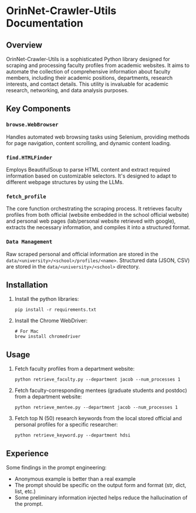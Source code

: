 # OrinNet-Crawler-Utils Documentation

## Overview
OrinNet-Crawler-Utils is a sophisticated Python library designed for scraping and processing faculty profiles from academic websites. It aims to automate the collection of comprehensive information about faculty members, including their academic positions, departments, research interests, and contact details. This utility is invaluable for academic research, networking, and data analysis purposes.

## Key Components

### `browse.WebBrowser`
Handles automated web browsing tasks using Selenium, providing methods for page navigation, content scrolling, and dynamic content loading.

### `find.HTMLFinder`
Employs BeautifulSoup to parse HTML content and extract required information based on customizable selectors. It's designed to adapt to different webpage structures by using the LLMs.

### `fetch_profile`
The core function orchestrating the scraping process. It retrieves faculty profiles from both official (website embedded in the school official website) and personal web pages (lab/personal website retrieved with google), extracts the necessary information, and compiles it into a structured format.

### `Data Management`
Raw scraped personal and official information are stored in the `data/<university>/<school>/profiles/<name>`. Structured data (JSON, CSV) are stored in the `data/<university>/<school>` directory.

## Installation

1. Install the python libraries:
   ```
   pip install -r requirements.txt
   ```
   
2. Install the Chrome WebDriver:
    ```
    # For Mac
    brew install chromedriver
    ```

## Usage

1. Fetch faculty profiles from a department website:
   ```
   python retrieve_faculty.py --department jacob --num_processes 1
   ```
   
2. Fetch faculty-corresponding mentees (graduate students and postdoc) from a department website:
   ```
   python retrieve_mentee.py --department jacob --num_processes 1
   ```
   
3. Fetch top N (50) research keywords from the local stored official and personal profiles for a specific researcher:
   ```
   python retrieve_keyword.py --department hdsi
   ```
   
## Experience
Some findings in the prompt engineering:
- Anonymous example is better than a real example
- The prompt should be specific on the output form and format (str, dict, list, etc.)
- Some preliminary information injected helps reduce the hallucination of the prompt.